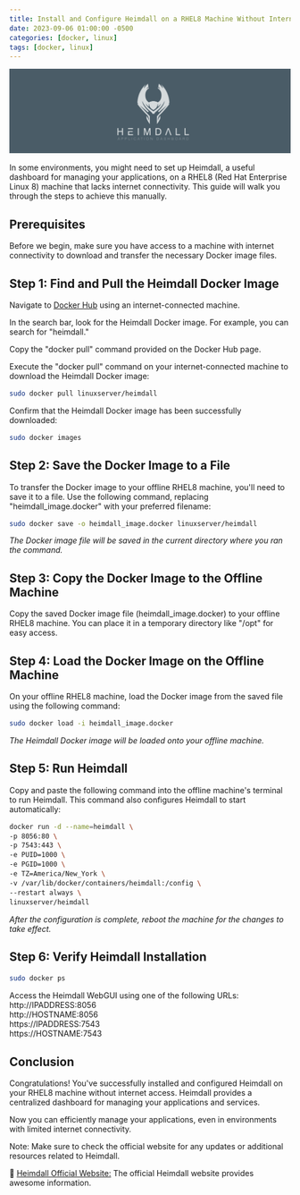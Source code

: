 ```yaml
---
title: Install and Configure Heimdall on a RHEL8 Machine Without Internet Access
date: 2023-09-06 01:00:00 -0500
categories: [docker, linux]
tags: [docker, linux]
---
```


![Install and Configure Heimdall on a RHEL8 Machine Without Internet Access](/assets/img/posts/2023/heimdall_offline_installation/heimdall_offline_installation.png)


In some environments, you might need to set up Heimdall, a useful dashboard for managing your applications, on a RHEL8 (Red Hat Enterprise Linux 8) machine that lacks internet connectivity. This guide will walk you through the steps to achieve this manually.

## Prerequisites

Before we begin, make sure you have access to a machine with internet connectivity to download and transfer the necessary Docker image files.

## Step 1: Find and Pull the Heimdall Docker Image

Navigate to [Docker Hub](https://hub.docker.com) using an internet-connected machine.

In the search bar, look for the Heimdall Docker image. For example, you can search for "heimdall."

Copy the "docker pull" command provided on the Docker Hub page.  

Execute the "docker pull" command on your internet-connected machine to download the Heimdall Docker image:

```bash
sudo docker pull linuxserver/heimdall
```

Confirm that the Heimdall Docker image has been successfully downloaded:

```bash
sudo docker images
```

## Step 2: Save the Docker Image to a File

To transfer the Docker image to your offline RHEL8 machine, you'll need to save it to a file. Use the following command, replacing "heimdall_image.docker" with your preferred filename:

```bash
sudo docker save -o heimdall_image.docker linuxserver/heimdall
```

*The Docker image file will be saved in the current directory where you ran the command.*

## Step 3: Copy the Docker Image to the Offline Machine

Copy the saved Docker image file (heimdall_image.docker) to your offline RHEL8 machine. You can place it in a temporary directory like "/opt" for easy access.

## Step 4: Load the Docker Image on the Offline Machine

On your offline RHEL8 machine, load the Docker image from the saved file using the following command:

```bash
sudo docker load -i heimdall_image.docker
```

*The Heimdall Docker image will be loaded onto your offline machine.*

## Step 5: Run Heimdall

Copy and paste the following command into the offline machine's terminal to run Heimdall. This command also configures Heimdall to start automatically:

```bash
docker run -d --name=heimdall \
-p 8056:80 \
-p 7543:443 \
-e PUID=1000 \
-e PGID=1000 \
-e TZ=America/New_York \
-v /var/lib/docker/containers/heimdall:/config \
--restart always \
linuxserver/heimdall
```

*After the configuration is complete, reboot the machine for the changes to take effect.*

## Step 6: Verify Heimdall Installation

```bash
sudo docker ps
```

Access the Heimdall WebGUI using one of the following URLs: <br>
http://IPADDRESS:8056 <br>
http://HOSTNAME:8056 <br>
https://IPADDRESS:7543 <br>
https://HOSTNAME:7543 <br>

## Conclusion

Congratulations! You've successfully installed and configured Heimdall on your RHEL8 machine without internet access. Heimdall provides a centralized dashboard for managing your applications and services.

Now you can efficiently manage your applications, even in environments with limited internet connectivity.

Note: Make sure to check the official website for any updates or additional resources related to Heimdall.


📝 [Heimdall Official Website:](https://heimdall.site/) The official Heimdall website provides awesome information.